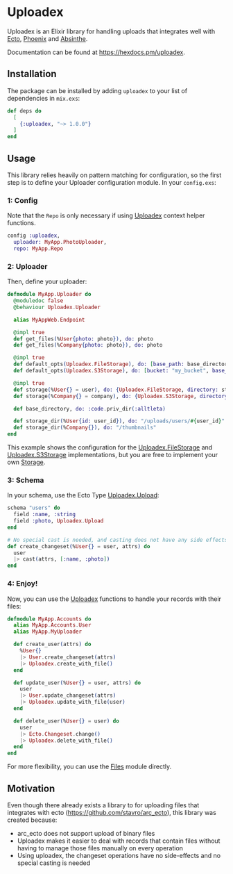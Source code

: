 # Uploadex

Uploadex is an Elixir library for handling uploads that integrates well with [Ecto](https://github.com/elixir-ecto/ecto), [Phoenix](https://github.com/phoenixframework/phoenixc) and [Absinthe](https://github.com/absinthe-graphql/absinthe).

Documentation can be found at https://hexdocs.pm/uploadex.

## Installation

The package can be installed by adding `uploadex` to your list of dependencies in `mix.exs`:

```elixir
def deps do
  [
    {:uploadex, "~> 1.0.0"}
  ]
end
```

## Usage

This library relies heavily on pattern matching for configuration, so the first step is to define your Uploader configuration module. In your `config.exs`:

### 1: Config

Note that the `Repo` is only necessary if using [Uploadex](https://hexdocs.pm/uploadex/doc/Uploadex.html#content) context helper functions.

```elixir
config :uploadex,
  uploader: MyApp.PhotoUploader,
  repo: MyApp.Repo
```

### 2: Uploader

Then, define your uploader:

```elixir
defmodule MyApp.Uploader do
  @moduledoc false
  @behaviour Uploadex.Uploader

  alias MyAppWeb.Endpoint

  @impl true
  def get_files(%User{photo: photo}), do: photo
  def get_files(%Company{photo: photo}), do: photo

  @impl true
  def default_opts(Uploadex.FileStorage), do: [base_path: base_directory(), base_url: Endpoint.url()]
  def default_opts(Uploadex.S3Storage), do: [bucket: "my_bucket", base_url: "https://my_bucket.s3-sa-east-1.amazonaws.com", upload_opts: [acl: :public_read]]

  @impl true
  def storage(%User{} = user), do: {Uploadex.FileStorage, directory: storage_dir(user)}
  def storage(%Company{} = company), do: {Uploadex.S3Storage, directory: storage_dir(company)}

  def base_directory, do: :code.priv_dir(:alltleta)

  def storage_dir(%User{id: user_id}), do: "/uploads/users/#{user_id}"
  def storage_dir(%Company{}), do: "/thumbnails"
end
```

This example shows the configuration for the [Uploadex.FileStorage](https://hexdocs.pm/uploadex/doc/Uploadex.FileStorage.html#content) and [Uploadex.S3Storage](https://hexdocs.pm/uploadex/doc/Uploadex.S3Storage.html#content) implementations, but you are free to implement your own [Storage](https://hexdocs.pm/uploadex/doc/Uploadex.Storage.html#content).

### 3: Schema

In your schema, use the Ecto Type [Uploadex.Upload](https://hexdocs.pm/uploadex/Uploadex.Upload.html):

```elixir
schema "users" do
  field :name, :string
  field :photo, Uploadex.Upload
end

# No special cast is needed, and casting does not have any side effects.
def create_changeset(%User{} = user, attrs) do
  user
  |> cast(attrs, [:name, :photo])
end
```

### 4: Enjoy!

Now, you can use the [Uploadex](https://hexdocs.pm/uploadex/Uploadex.html) functions to handle your records with their files:

```elixir
defmodule MyApp.Accounts do
  alias MyApp.Accounts.User
  alias MyApp.MyUploader

  def create_user(attrs) do
    %User{}
    |> User.create_changeset(attrs)
    |> Uploadex.create_with_file()
  end

  def update_user(%User{} = user, attrs) do
    user
    |> User.update_changeset(attrs)
    |> Uploadex.update_with_file(user)
  end

  def delete_user(%User{} = user) do
    user
    |> Ecto.Changeset.change()
    |> Uploadex.delete_with_file()
  end
end
```

For more flexibility, you can use the [Files](https://hexdocs.pm/uploadex/Uploadex.Files.html#content) module directly.

## Motivation

Even though there already exists a library to for uploading files that integrates with ecto (https://github.com/stavro/arc_ecto), this library was created because:

* arc_ecto does not support upload of binary files
* Uploadex makes it easier to deal with records that contain files without having to manage those files manually on every operation
* Using uploadex, the changeset operations have no side-effects and no special casting is needed
